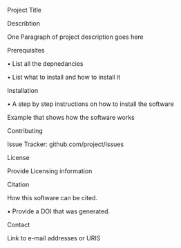 Project Title

Describtion

One Paragraph of project description goes here

Prerequisites

• List all the depnedancies

• List what to install and how to install it

Installation

• A step by step instructions on how to install the software

Example that shows how the software works

Contributing

Issue Tracker: github.com/project/issues

License

Provide Licensing information

Citation

How this software can be cited.

• Provide a DOI that was generated.

Contact

Link to e-mail addresses or URIS

